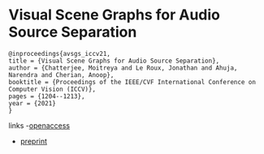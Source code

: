 # Visual Scene Graphs for Audio Source Separation

```
@inproceedings{avsgs_iccv21,
title = {Visual Scene Graphs for Audio Source Separation},
author = {Chatterjee, Moitreya and Le Roux, Jonathan and Ahuja, Narendra and Cherian, Anoop},
booktitle = {Proceedings of the IEEE/CVF International Conference on Computer Vision (ICCV)},
pages = {1204--1213},
year = {2021}
}
```

links
-[openaccess](http://openaccess.thecvf.com//content/ICCV2021/html/Chatterjee_Visual_Scene_Graphs_for_Audio_Source_Separation_ICCV_2021_paper.html)
- [preprint](https://www.merl.com/publications/docs/TR2021-095.pdf)
